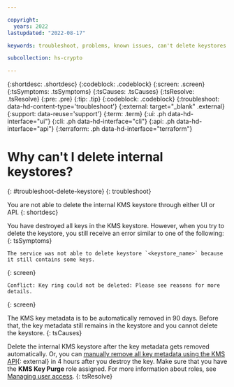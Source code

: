 ```yaml
---

copyright:
  years: 2022
lastupdated: "2022-08-17"

keywords: troubleshoot, problems, known issues, can't delete keystores

subcollection: hs-crypto

---
```


{:shortdesc: .shortdesc}
{:codeblock: .codeblock}
{:screen: .screen}
{:tsSymptoms: .tsSymptoms}
{:tsCauses: .tsCauses}
{:tsResolve: .tsResolve}
{:pre: .pre}
{:tip: .tip}
{:codeblock: .codeblock}
{:troubleshoot: data-hd-content-type='troubleshoot'}
{:external: target="_blank" .external}
{:support: data-reuse='support'}
{:term: .term}
{:ui: .ph data-hd-interface="ui"}
{:cli: .ph data-hd-interface="cli"}
{:api: .ph data-hd-interface="api"}
{:terraform: .ph data-hd-interface="terraform"}

# Why can't I delete internal keystores?
{: #troubleshoot-delete-keystore}
{: troubleshoot}

You are not able to delete the internal KMS keystore through either UI or API.
{: shortdesc}

You have destroyed all keys in the KMS keystore. However, when you try to delete the keystore, you still receive an error similar to one of the following: 
{: tsSymptoms}

```
The service was not able to delete keystore `<keystore_name>` because it still contains some keys.
```
{: screen}

```
Conflict: Key ring could not be deleted: Please see reasons for more details.
```
{: screen}

The KMS key metadata is to be automatically removed in 90 days. Before that, the key metadata still remains in the keystore and you cannot delete the keystore.
{: tsCauses}

Delete the internal KMS keystore after the key metadata gets removed automatically. Or, you can [manually remove all key metadata using the KMS API](/apidocs/hs-crypto#purgekey){: external} in 4 hours after you destroy the key. Make sure that you have the **KMS Key Purge** role assigned. For more information about roles, see [Managing user access](/docs/hs-crypto?topic=hs-crypto-uko-manage-access).
{: tsResolve}

